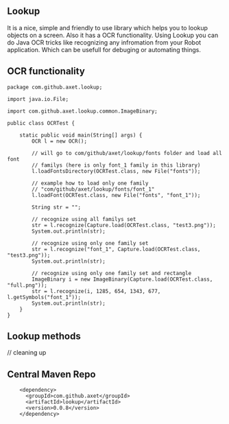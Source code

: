 ## Lookup

It is a nice, simple and friendly to use library which helps you to lookup objects on a screen. Also it has a OCR functionality.
Using Lookup you can do Java OCR tricks like recognizing any infromation from your Robot application. Which can be
usefull for debuging or automating things.


## OCR functionality

    package com.github.axet.lookup;
    
    import java.io.File;
    
    import com.github.axet.lookup.common.ImageBinary;
    
    public class OCRTest {
    
        static public void main(String[] args) {
            OCR l = new OCR();
    
            // will go to com/github/axet/lookup/fonts folder and load all font
            // familys (here is only font_1 family in this library)
            l.loadFontsDirectory(OCRTest.class, new File("fonts"));
    
            // example how to load only one family
            // "com/github/axet/lookup/fonts/font_1"
            l.loadFont(OCRTest.class, new File("fonts", "font_1"));
    
            String str = "";
    
            // recognize using all familys set
            str = l.recognize(Capture.load(OCRTest.class, "test3.png"));
            System.out.println(str);
    
            // recognize using only one family set
            str = l.recognize("font_1", Capture.load(OCRTest.class, "test3.png"));
            System.out.println(str);
    
            // recognize using only one family set and rectangle
            ImageBinary i = new ImageBinary(Capture.load(OCRTest.class, "full.png"));
            str = l.recognize(i, 1285, 654, 1343, 677, l.getSymbols("font_1"));
            System.out.println(str);
        }
    }

        
## Lookup methods

// cleaning up

## Central Maven Repo

        <dependency>
          <groupId>com.github.axet</groupId>
          <artifactId>lookup</artifactId>
          <version>0.0.8</version>
        </dependency>
